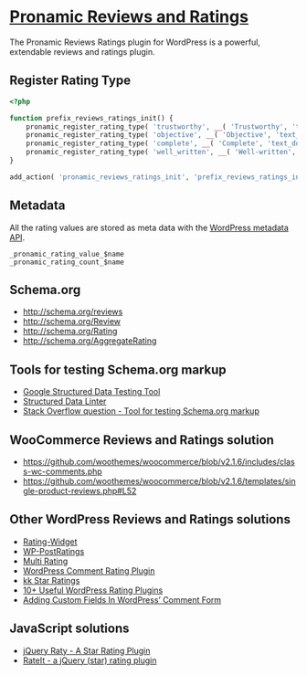 # [Pronamic Reviews and Ratings](http://www.happywp.com/plugins/pronamic-reviews-ratings/)

The Pronamic Reviews Ratings plugin for WordPress is a powerful, extendable reviews and ratings plugin.


## Register Rating Type

```php
<?php

function prefix_reviews_ratings_init() {
	pronamic_register_rating_type( 'trustworthy', __( 'Trustworthy', 'text_domain' ) );
	pronamic_register_rating_type( 'objective', __( 'Objective', 'text_domain' ) );
	pronamic_register_rating_type( 'complete', __( 'Complete', 'text_domain' ) );
	pronamic_register_rating_type( 'well_written', __( 'Well-written', 'text_domain' ) );
}

add_action( 'pronamic_reviews_ratings_init', 'prefix_reviews_ratings_init' );

```


## Metadata

All the rating values are stored as meta data with the [WordPress metadata API](http://codex.wordpress.org/Metadata_API).

```
_pronamic_rating_value_$name
_pronamic_rating_count_$name
```


## Schema.org

*	http://schema.org/reviews
*	http://schema.org/Review
*	http://schema.org/Rating
*	http://schema.org/AggregateRating


## Tools for testing Schema.org markup

*	[Google Structured Data Testing Tool](http://www.google.nl/webmasters/tools/richsnippets)
*	[Structured Data Linter](http://linter.structured-data.org/)
*	[Stack Overflow question - Tool for testing Schema.org markup](http://stackoverflow.com/q/6496114)
	

## WooCommerce Reviews and Ratings solution

*	https://github.com/woothemes/woocommerce/blob/v2.1.6/includes/class-wc-comments.php
*	https://github.com/woothemes/woocommerce/blob/v2.1.6/templates/single-product-reviews.php#L52


## Other WordPress Reviews and Ratings solutions

*	[Rating-Widget](http://wordpress.org/plugins/rating-widget/)
*	[WP-PostRatings](http://wordpress.org/plugins/wp-postratings/)
*	[Multi Rating](http://wordpress.org/plugins/multi-rating/)
*	[WordPress Comment Rating Plugin](http://codecanyon.net/item/wordpress-comment-rating-plugin/6582710)
*	[kk Star Ratings](http://wordpress.org/plugins/kk-star-ratings/)
*	[10+ Useful WordPress Rating Plugins](http://www.tripwiremagazine.com/2012/10/wordpress-rating-plugins.html)
*	[Adding Custom Fields In WordPress’ Comment Form](http://wp.smashingmagazine.com/2012/05/08/adding-custom-fields-in-wordpress-comment-form/)

## JavaScript solutions

*	[jQuery Raty - A Star Rating Plugin](http://wbotelhos.com/raty)
*	[RateIt - a jQuery (star) rating plugin](http://rateit.codeplex.com/)
